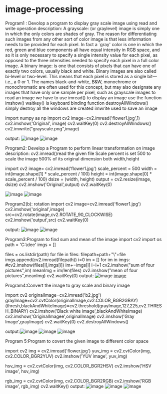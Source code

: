 # image-processing
Program1 : Devolop a program to display gray scale image using read and write operation
description:
A grayscale: (or graylevel) image is simply one in which the only colors are shades of gray. The reason for differentiating such images from any other sort of color image is that less information needs to be provided for each pixel. In fact a `gray' color is one in which the red, green and blue components all have equal intensity in RGB space, and so it is only necessary to specify a single intensity value for each pixel, as opposed to the three intensities needed to specify each pixel in a full color image.
A binary image: is one that consists of pixels that can have one of exactly two colors, usually black and white. Binary images are also called bi-level or two-level. This means that each pixel is stored as a single bit—i.e., a 0 or 1. The names black-and-white, B&W, monochrome or monochromatic are often used for this concept, but may also designate any images that have only one sample per pixel, such as grayscale images
to read an image we have to use imread()
to display an image use the function imshow()
waitkey() is keyboard binding function
destroyAllWindows() simply destroy all the windows are created
imwrite used to save an image


import numpy as np
import cv2
image=cv2.imread('flower1.jpg',1)
cv2.imshow('Original', image) 
cv2.waitKey(0)
cv2.destroyAllWindows() 
cv2.imwrite("grayscale.png",image) 

output:
![image](https://user-images.githubusercontent.com/72547536/104418948-c186de80-559d-11eb-9f67-fb9e6d97e15f.png)
![image](https://user-images.githubusercontent.com/72547536/104419157-1165a580-559e-11eb-9c2f-cc79f4288cf0.png)


Program2: Develop a Program to perform linear transformation on image
description:
cv2.imread()read the given file
Scale percent is set 500 to scale the image 500% of its original dimension both width,height


import cv2
image= cv2.imread('flower1.jpg')
scale_percent = 500
width = int(image.shape[1] * scale_percent / 100)
height = int(image.shape[0] * scale_percent / 100)
dsize = (width, height)
output = cv2.resize(image, dsize)
cv2.imshow('Original',output) 
cv2.waitKey(0)

![image](https://user-images.githubusercontent.com/72547536/104424877-cc595900-5534-11eb-9ca5-906883fd0200.png)
![image](https://user-images.githubusercontent.com/72547536/104425028-0296d880-5535-11eb-8361-6c663d6eb55a.png)

Program2(b): rotation
import cv2
image=cv2.imread('flower1.jpg')
cv2.imshow('original',image)
src=cv2.rotate(image,cv2.ROTATE_90_CLOCKWISE)
cv2.imshow('output',src)
cv2.waitKey(0)

output:
![image](https://user-images.githubusercontent.com/72547536/104425793-f2cbc400-5535-11eb-84ef-44be17feb0e8.png)
![image](https://user-images.githubusercontent.com/72547536/104426077-4d652000-5536-11eb-8783-b986db214576.png)

Program3:Program to find sum and mean of the image
import cv2
import os
path = 'C:\dee'
imgs = []

files = os.listdir(path)
for file in files:
    filepath=path+"\\"+file
    imgs.append(cv2.imread(filepath))
i=0
im = []
for im in imgs:
    #cv2.imshow(files[i],imgs[i])
    im+=imgs[i]
    i=i+1
cv2.imshow("sum of four pictures",im)
meanImg = im/len(files)
cv2.imshow("mean of four pictures",meanImg)
cv2.waitKey(0)
output:
![image](https://user-images.githubusercontent.com/72547536/104431617-f0b93380-553c-11eb-9fd3-26236b40d6a9.png)
[image](https://user-images.githubusercontent.com/72547536/104431617-f0b93380-553c-11eb-9fd3-26236b40d6a9.png)






Program4:Convert the image to gray scale and binary image


import cv2
originalImage=cv2.imread('b2.jpg')
grayImage=cv2.cvtColor(originalImage,cv2.COLOR_BGR2GRAY)
(thresh,blackAndWhiteImage)=cv2.threshold(grayImage,127,225,cv2.THRESH_BINARY)
cv2.imshow('Black white image',blackAndWhiteImage)
cv2.imshow('OriginalImagee',originalImage)
cv2.imshow('Gray Image',grayImage)
cv2.waitKey(0)
cv2.destroyAllWindows()

output:![image](https://user-images.githubusercontent.com/72547536/104428449-59061600-5539-11eb-8258-72e1d7b612dd.png)
![image](https://user-images.githubusercontent.com/72547536/104428573-7dfa8900-5539-11eb-8e76-f35a9cc6e60f.png)
![image](https://user-images.githubusercontent.com/72547536/104428711-a3879280-5539-11eb-8715-f9e3800227a3.png)

Program 5:Program to covert the given image to different color space

import cv2
img = cv2.imread('flower.jpg')
yuv_img = cv2.cvtColor(img, cv2.COLOR_BGR2YUV)
cv2.imshow('YUV image', yuv_img)

hsv_img = cv2.cvtColor(img, cv2.COLOR_BGR2HSV)
cv2.imshow('HSV image', hsv_img)

rgb_img = cv2.cvtColor(img, cv2.COLOR_BGR2RGB)
cv2.imshow('RGB image', rgb_img)
cv2.waitKey()
output:
![image](https://user-images.githubusercontent.com/72547536/104429055-07aa5680-553a-11eb-8046-85257f5d5064.png)
![image](https://user-images.githubusercontent.com/72547536/104429189-2e688d00-553a-11eb-8da8-11e600b6e986.png)
![image](https://user-images.githubusercontent.com/72547536/104429335-6243b280-553a-11eb-9e08-6ef6f5c80748.png)













